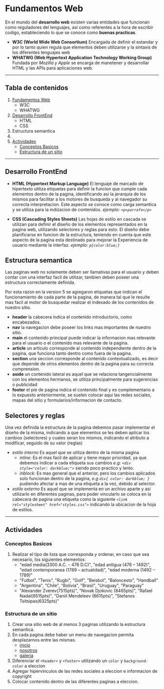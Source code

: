 # Fundamentos Web
En el mundo del __desarrollo web__ existen varias entidades que funcionan como reguladores del lenguajes, asi como referentes a la hora de escribir codigo, estableciendo lo que se conoce como __buenas practicas__.

* __W3C (World Wide Web Consortium)__ Encargada de definir el estandar y por lo tanto quien regula que elementos deben utilizarse y la sintaxis de los diferentes lenguajes web
* __WHATWG (Web Hypertext Application Technology Working Group)__ Fundada por _Mozilla y Apple_ se encarga de manetener y desarrollar HTML y las APIs para aplicaciones web.

___

## Tabla de contenidos
1. [Fundamentos Web](#fundamentos-web)
    * W3C
    * WHATWG
2. [Desarrollo FrontEnd](#desarrollo-frontend)
    * HTML
    * CSS
3. Estructura semantica
4.
3. [Actividades](#actividades)
    * [Conceptos Basicos](#conceptos-basicos)
    * [Estructura de un sitio](#estructura-de-un-sitio)

___

## Desarrollo FrontEnd
* __HTML (Hypertext Markup Language)__ El lenguaje de marcado de hipertexto utiliza etiquetas para definir la funcion que cumple cada elementos dentro de la pagina, identificando asi la jerarquia de los mismos para facilitar a los motores de busqueda y al navegador su correcta interpretacion. Este aspecto se conoce como carga semantica y se utiliza para la indizacion de contenidos.
_ejemplo: `<p>parrafo</p>`_

* __CSS (Cascading Styles Sheets)__ Las hojas de estilo en cascada se utilizan para definir el diseño de los elementos representados en la pagina web, utilizando selectores y reglas para esto. El diseño debe planificarse en funcion de la estructura, teniendo en cuenta que este aspecto de la pagina esta destinado para mejorar la Experiencia de usuario mediante la interfaz.
_ejemplo: `p{color:blue;}`_

## Estructura semantica
Las paginas web no solamente deben ser llamativas para el usuario y deben contar con una interfaz facil de utilizar, tambien deben poseer una estructura correctamente definida.

Por esta razon en la version 5 se agregaron etiquetas que indican el funcionamiento de cada parte de la pagina, de manera tal que le resulte mas facil al motor de busquedar realizar el indexado de los contenidos de nuestro sitio.

* **header** la cabecera indica el contenido introductorio, como encabezados.
* **nav** la navegacion debe poseer los links mas importantes de nuestro sitio.
* **main** el contenido principal puede indicar la informacion mas relevante para el usuario o el contenido mas relevante de la pagina.
* **article** un articulo corresponde al contenido independiente dentro de la pagina, que funciona tanto dentro como fuera de la pagina.
* **section** una seccion corresponde al contenido contextualizado, es decir que depende de otros elementos dentro de la pagina para su correcta comprension.
* **aside** un contenido lateral es aquel que se relaciona tangencialmente con los elementos hermanos, se utiliza principalmente para sugerencias o publicidad
* **footer** el pie de pagina indica el contenido final y es complementario a lo expuesto anteriormente, se suelen colocar aqui las redes sociales, mapas del sitio y formularios/informacion de contacto.

## Selectores y reglas
Una vez definida la estructura de la pagina debemos pasar implementar el diseño de la misma, indicando a que elementos se les deben aplicar los cambios (selectores) y cuales seran los mismos, indicando el atributo a modificar, seguido de su valor (reglas)

* *_estilo interno_* Es aquel que se utiliza dentro de la misma pagina
	* *inline*: Es el mas facil de aplicar y tiene mayor prioridad, ya que debemos indicar a cada etiqueta sus cambios _e.g: `<div style="color: darkblue;">`_ siendo poco practico y lento.
	* *inblock*: Es mas general que el anterior, pero los cambios aplicados solo funcionan dentro de la pagina, _e.g `div{ color: darkblue; }`_ pudiendo afectar a mas de una etiqueta a la vez, debido al selector.
* *_estilo externo_* Es aquel que se implementa en un archivo aparte y asi utilizarlo en diferentes paginas, para poder vincularlo se coloca en la cabecera de pagina una etiqueta como la siguiente _`<link rel="stylesheet" href="styles.css">`_ indicando la ubicacion de la hoja de estilos.

___

## Actividades
### Conceptos Basicos
1. Realizar el tipo de lista que corresponda y ordenar, en caso que sea necesario, los siguientes elementos:
    * "edad media(3300 A.C. – 476 D.C)",  "edad antigua (476 – 1492)", "edad contemporanea (1789 – actualidad)", "edad moderna (1492 – 1789)"
    * "Futbol", "Tenis", "Rugbi", "Golf", "Beisbol", "Baloncesto", "Handball"
    * "Argentina", "Chile", "Bolivia", "Brasil", "Uruguay", "Paraguay"
    * "Alexander Zverev(7515pts)", "Novak Djokovic (8465pts)", "Rafael Nadal(6515pts)", "Daniil Mendeleev (8615pts)", "Stefanos Tsitsipas(6325pts)"
### Estructura de un sitio
1. Crear una sitio web de al menos 3 paginas utilizando la estructura semantica.
2. En cada pagina debe haber un menu de navegacion permita desplazarnos entre las mismas.
    * [inicio](index.html)
    * [nosotros](about.html)
    * [galeria](gallery.html)
3. Diferenciar el `<header>` y `<footer>` utilizando un `color` y `background-color` a eleccion 
4. Agregar hipervinculos de las redes sociales a eleccion e informacion de copyright
5. Colocar contenido dentro de las diferentes paginas a eleccion.